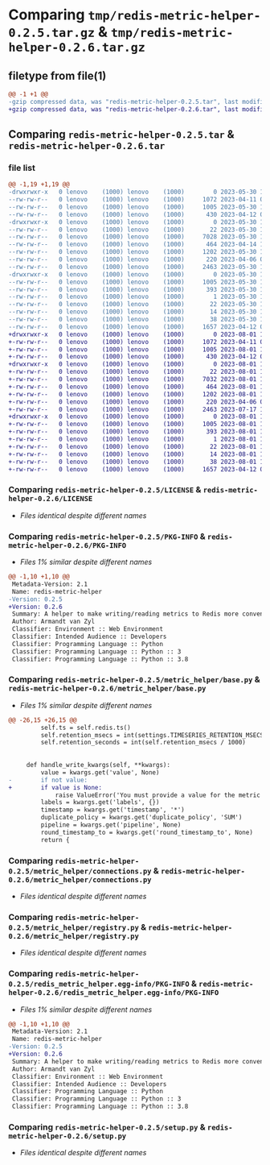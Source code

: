 # Comparing `tmp/redis-metric-helper-0.2.5.tar.gz` & `tmp/redis-metric-helper-0.2.6.tar.gz`

## filetype from file(1)

```diff
@@ -1 +1 @@
-gzip compressed data, was "redis-metric-helper-0.2.5.tar", last modified: Tue May 30 13:40:18 2023, max compression
+gzip compressed data, was "redis-metric-helper-0.2.6.tar", last modified: Tue Aug  1 14:45:24 2023, max compression
```

## Comparing `redis-metric-helper-0.2.5.tar` & `redis-metric-helper-0.2.6.tar`

### file list

```diff
@@ -1,19 +1,19 @@
-drwxrwxr-x   0 lenovo    (1000) lenovo    (1000)        0 2023-05-30 13:40:18.682794 redis-metric-helper-0.2.5/
--rw-rw-r--   0 lenovo    (1000) lenovo    (1000)     1072 2023-04-11 07:19:47.000000 redis-metric-helper-0.2.5/LICENSE
--rw-rw-r--   0 lenovo    (1000) lenovo    (1000)     1005 2023-05-30 13:40:18.682794 redis-metric-helper-0.2.5/PKG-INFO
--rw-rw-r--   0 lenovo    (1000) lenovo    (1000)      430 2023-04-12 08:06:26.000000 redis-metric-helper-0.2.5/README.md
-drwxrwxr-x   0 lenovo    (1000) lenovo    (1000)        0 2023-05-30 13:40:18.678794 redis-metric-helper-0.2.5/metric_helper/
--rw-rw-r--   0 lenovo    (1000) lenovo    (1000)       22 2023-05-30 13:38:17.000000 redis-metric-helper-0.2.5/metric_helper/__init__.py
--rw-rw-r--   0 lenovo    (1000) lenovo    (1000)     7028 2023-05-30 13:39:30.000000 redis-metric-helper-0.2.5/metric_helper/base.py
--rw-rw-r--   0 lenovo    (1000) lenovo    (1000)      464 2023-04-14 11:03:12.000000 redis-metric-helper-0.2.5/metric_helper/conf.py
--rw-rw-r--   0 lenovo    (1000) lenovo    (1000)     1202 2023-05-30 13:37:38.000000 redis-metric-helper-0.2.5/metric_helper/connections.py
--rw-rw-r--   0 lenovo    (1000) lenovo    (1000)      220 2023-04-06 09:20:32.000000 redis-metric-helper-0.2.5/metric_helper/exceptions.py
--rw-rw-r--   0 lenovo    (1000) lenovo    (1000)     2463 2023-05-30 12:53:52.000000 redis-metric-helper-0.2.5/metric_helper/registry.py
-drwxrwxr-x   0 lenovo    (1000) lenovo    (1000)        0 2023-05-30 13:40:18.682794 redis-metric-helper-0.2.5/redis_metric_helper.egg-info/
--rw-rw-r--   0 lenovo    (1000) lenovo    (1000)     1005 2023-05-30 13:40:18.000000 redis-metric-helper-0.2.5/redis_metric_helper.egg-info/PKG-INFO
--rw-rw-r--   0 lenovo    (1000) lenovo    (1000)      393 2023-05-30 13:40:18.000000 redis-metric-helper-0.2.5/redis_metric_helper.egg-info/SOURCES.txt
--rw-rw-r--   0 lenovo    (1000) lenovo    (1000)        1 2023-05-30 13:40:18.000000 redis-metric-helper-0.2.5/redis_metric_helper.egg-info/dependency_links.txt
--rw-rw-r--   0 lenovo    (1000) lenovo    (1000)       22 2023-05-30 13:40:18.000000 redis-metric-helper-0.2.5/redis_metric_helper.egg-info/requires.txt
--rw-rw-r--   0 lenovo    (1000) lenovo    (1000)       14 2023-05-30 13:40:18.000000 redis-metric-helper-0.2.5/redis_metric_helper.egg-info/top_level.txt
--rw-rw-r--   0 lenovo    (1000) lenovo    (1000)       38 2023-05-30 13:40:18.682794 redis-metric-helper-0.2.5/setup.cfg
--rw-rw-r--   0 lenovo    (1000) lenovo    (1000)     1657 2023-04-12 08:10:16.000000 redis-metric-helper-0.2.5/setup.py
+drwxrwxr-x   0 lenovo    (1000) lenovo    (1000)        0 2023-08-01 14:45:24.545147 redis-metric-helper-0.2.6/
+-rw-rw-r--   0 lenovo    (1000) lenovo    (1000)     1072 2023-04-11 07:19:47.000000 redis-metric-helper-0.2.6/LICENSE
+-rw-rw-r--   0 lenovo    (1000) lenovo    (1000)     1005 2023-08-01 14:45:24.545147 redis-metric-helper-0.2.6/PKG-INFO
+-rw-rw-r--   0 lenovo    (1000) lenovo    (1000)      430 2023-04-12 08:06:26.000000 redis-metric-helper-0.2.6/README.md
+drwxrwxr-x   0 lenovo    (1000) lenovo    (1000)        0 2023-08-01 14:45:24.545147 redis-metric-helper-0.2.6/metric_helper/
+-rw-rw-r--   0 lenovo    (1000) lenovo    (1000)       22 2023-08-01 14:41:18.000000 redis-metric-helper-0.2.6/metric_helper/__init__.py
+-rw-rw-r--   0 lenovo    (1000) lenovo    (1000)     7032 2023-08-01 14:40:40.000000 redis-metric-helper-0.2.6/metric_helper/base.py
+-rw-rw-r--   0 lenovo    (1000) lenovo    (1000)      464 2023-08-01 14:44:17.000000 redis-metric-helper-0.2.6/metric_helper/conf.py
+-rw-rw-r--   0 lenovo    (1000) lenovo    (1000)     1202 2023-08-01 14:44:17.000000 redis-metric-helper-0.2.6/metric_helper/connections.py
+-rw-rw-r--   0 lenovo    (1000) lenovo    (1000)      220 2023-04-06 09:20:32.000000 redis-metric-helper-0.2.6/metric_helper/exceptions.py
+-rw-rw-r--   0 lenovo    (1000) lenovo    (1000)     2463 2023-07-17 15:53:17.000000 redis-metric-helper-0.2.6/metric_helper/registry.py
+drwxrwxr-x   0 lenovo    (1000) lenovo    (1000)        0 2023-08-01 14:45:24.545147 redis-metric-helper-0.2.6/redis_metric_helper.egg-info/
+-rw-rw-r--   0 lenovo    (1000) lenovo    (1000)     1005 2023-08-01 14:45:24.000000 redis-metric-helper-0.2.6/redis_metric_helper.egg-info/PKG-INFO
+-rw-rw-r--   0 lenovo    (1000) lenovo    (1000)      393 2023-08-01 14:45:24.000000 redis-metric-helper-0.2.6/redis_metric_helper.egg-info/SOURCES.txt
+-rw-rw-r--   0 lenovo    (1000) lenovo    (1000)        1 2023-08-01 14:45:24.000000 redis-metric-helper-0.2.6/redis_metric_helper.egg-info/dependency_links.txt
+-rw-rw-r--   0 lenovo    (1000) lenovo    (1000)       22 2023-08-01 14:45:24.000000 redis-metric-helper-0.2.6/redis_metric_helper.egg-info/requires.txt
+-rw-rw-r--   0 lenovo    (1000) lenovo    (1000)       14 2023-08-01 14:45:24.000000 redis-metric-helper-0.2.6/redis_metric_helper.egg-info/top_level.txt
+-rw-rw-r--   0 lenovo    (1000) lenovo    (1000)       38 2023-08-01 14:45:24.545147 redis-metric-helper-0.2.6/setup.cfg
+-rw-rw-r--   0 lenovo    (1000) lenovo    (1000)     1657 2023-04-12 08:10:16.000000 redis-metric-helper-0.2.6/setup.py
```

### Comparing `redis-metric-helper-0.2.5/LICENSE` & `redis-metric-helper-0.2.6/LICENSE`

 * *Files identical despite different names*

### Comparing `redis-metric-helper-0.2.5/PKG-INFO` & `redis-metric-helper-0.2.6/PKG-INFO`

 * *Files 1% similar despite different names*

```diff
@@ -1,10 +1,10 @@
 Metadata-Version: 2.1
 Name: redis-metric-helper
-Version: 0.2.5
+Version: 0.2.6
 Summary: A helper to make writing/reading metrics to Redis more convenient.
 Author: Armandt van Zyl
 Classifier: Environment :: Web Environment
 Classifier: Intended Audience :: Developers
 Classifier: Programming Language :: Python
 Classifier: Programming Language :: Python :: 3
 Classifier: Programming Language :: Python :: 3.8
```

### Comparing `redis-metric-helper-0.2.5/metric_helper/base.py` & `redis-metric-helper-0.2.6/metric_helper/base.py`

 * *Files 1% similar despite different names*

```diff
@@ -26,15 +26,15 @@
         self.ts = self.redis.ts()
         self.retention_msecs = int(settings.TIMESERIES_RETENTION_MSECS)
         self.retention_seconds = int(self.retention_msecs / 1000)
 
 
     def handle_write_kwargs(self, **kwargs):
         value = kwargs.get('value', None)
-        if not value:
+        if value is None:
             raise ValueError('You must provide a value for the metric write method.')
         labels = kwargs.get('labels', {})
         timestamp = kwargs.get('timestamp', '*')
         duplicate_policy = kwargs.get('duplicate_policy', 'SUM')
         pipeline = kwargs.get('pipeline', None)
         round_timestamp_to = kwargs.get('round_timestamp_to', None)
         return {
```

### Comparing `redis-metric-helper-0.2.5/metric_helper/connections.py` & `redis-metric-helper-0.2.6/metric_helper/connections.py`

 * *Files identical despite different names*

### Comparing `redis-metric-helper-0.2.5/metric_helper/registry.py` & `redis-metric-helper-0.2.6/metric_helper/registry.py`

 * *Files identical despite different names*

### Comparing `redis-metric-helper-0.2.5/redis_metric_helper.egg-info/PKG-INFO` & `redis-metric-helper-0.2.6/redis_metric_helper.egg-info/PKG-INFO`

 * *Files 1% similar despite different names*

```diff
@@ -1,10 +1,10 @@
 Metadata-Version: 2.1
 Name: redis-metric-helper
-Version: 0.2.5
+Version: 0.2.6
 Summary: A helper to make writing/reading metrics to Redis more convenient.
 Author: Armandt van Zyl
 Classifier: Environment :: Web Environment
 Classifier: Intended Audience :: Developers
 Classifier: Programming Language :: Python
 Classifier: Programming Language :: Python :: 3
 Classifier: Programming Language :: Python :: 3.8
```

### Comparing `redis-metric-helper-0.2.5/setup.py` & `redis-metric-helper-0.2.6/setup.py`

 * *Files identical despite different names*

